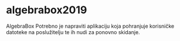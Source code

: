 # algebrabox2019
AlgebraBox Potrebno je napraviti aplikaciju koja pohranjuje korisničke datoteke na poslužitelju te ih nudi za ponovno skidanje.
